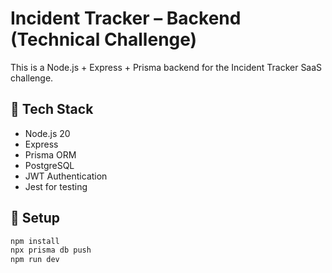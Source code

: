# Incident Tracker – Backend (Technical Challenge)

This is a Node.js + Express + Prisma backend for the Incident Tracker SaaS challenge.

## 🚀 Tech Stack
- Node.js 20
- Express
- Prisma ORM
- PostgreSQL
- JWT Authentication
- Jest for testing

## 🧱 Setup
```bash
npm install
npx prisma db push
npm run dev
